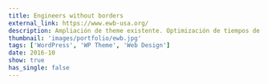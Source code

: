 ```yaml
---
title: Engineers without borders
external_link: https://www.ewb-usa.org/
description: Ampliación de theme existente. Optimización de tiempos de carga del sitio y rendimiento general. Implementación de nuevas secciones. Mantenimiento.
thumbnail: 'images/portfolio/ewb.jpg'
tags: ['WordPress', 'WP Theme', 'Web Design']
date: 2016-10
show: true
has_single: false
---
```

